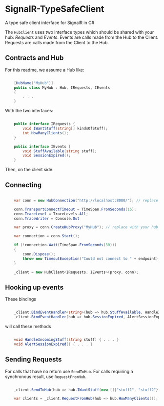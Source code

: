 SignalR-TypeSafeClient
======================

A type safe client interface for SignalR in C#

The `HubClient` uses two interface types which should be shared with your hub: *Requests* and *Events*.
Events are calls made from the Hub to the Client. Requests are calls made from the Client to the Hub.


Contracts and Hub
-----------------
For this readme, we assume a Hub like:
```csharp

    [HubName("MyHub")]
    public class MyHub : Hub, IRequests, IEvents
    {
        . . .
    }

```

With the two interfaces:

```csharp

    public interface IRequests {
        void IWantStuff(string[] kindsOfStuff);
        int HowManyClients();
    }

    public interface IEvents {
        void StuffAvailable(string stuff);
        void SessionExpired();
    }

```

Then, on the client side:

Connecting
----------

```csharp

    var conn = new HubConnection("http://localhost:8080/"); // replace with your Hub's location

    conn.TransportConnectTimeout = TimeSpan.FromSeconds(15);
    conn.TraceLevel = TraceLevels.All;
    conn.TraceWriter = Console.Out

    var proxy = conn.CreateHubProxy("MyHub"); // replace with your hub name or hub class name

    var connection = conn.Start();

    if (!connection.Wait(TimeSpan.FromSeconds(30)))
    {
        conn.Dispose();
        throw new TimeoutException("Could not connect to " + endpoint);
    }

    _client = new HubClient<IRequests, IEvents>(proxy, conn);
```

Hooking up events
-----------------
These bindings

```csharp

    _client.BindEventHandler<string>(hub => hub.StuffAvailable, HandleIncomingStuff);
    _client.BindEventHandler(hub => hub.SessionExpired, AlertSessionExpired);

```

will call these methods

```csharp

    void HandleIncomingStuff(string stuff) { . . . }
    void AlertSessionExpired() { . . . }

```

Sending Requests
----------------

For calls that have no return use `SendToHub`. For calls requiring a synchronous result, use `RequestFromHub`.
```csharp

    _client.SendToHub(hub => hub.IWantStuff(new []{"stuff1", "stuff2"}));

    var clients = _client.RequestFromHub(hub => hub.HowManyClients());

```
